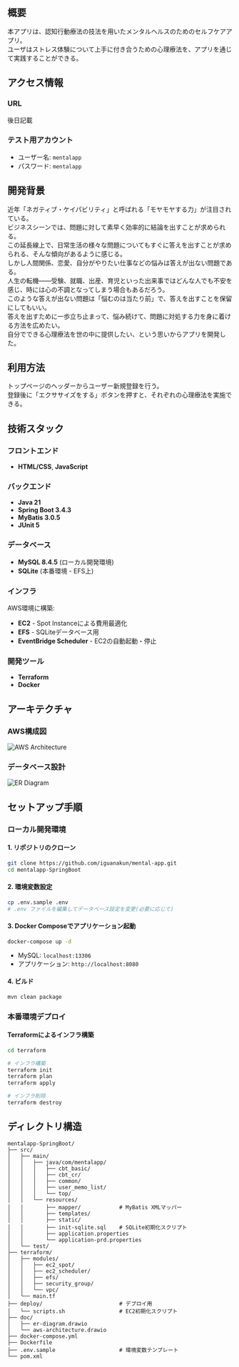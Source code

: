 ## 概要

本アプリは、認知行動療法の技法を用いたメンタルヘルスのためのセルフケアアプリ。  
ユーザはストレス体験について上手に付き合うための心理療法を、アプリを通じて実践することができる。

## アクセス情報

### URL

後日記載

### テスト用アカウント

- ユーザー名: `mentalapp`
- パスワード: `mentalapp`

## 開発背景

近年「ネガティブ・ケイパビリティ」と呼ばれる「モヤモヤする力」が注目されている。  
ビジネスシーンでは、問題に対して素早く効率的に結論を出すことが求められる。  
この延長線上で、日常生活の様々な問題についてもすぐに答えを出すことが求められる、そんな傾向があるように感じる。  
しかし人間関係、恋愛、自分がやりたい仕事などの悩みは答えが出ない問題である。  
人生の転機――受験、就職、出産、育児といった出来事ではどんな人でも不安を感じ、時には心の不調となってしまう場合もあるだろう。  
このような答えが出ない問題は「悩むのは当たり前」で、答えを出すことを保留にしてもいい。  
答えを出すために一歩立ち止まって、悩み続けて、問題に対処する力を身に着ける方法を広めたい。  
自分でできる心理療法を世の中に提供したい、という思いからアプリを開発した。

## 利用方法

トップページのヘッダーからユーザー新規登録を行う。  
登録後に「エクササイズをする」ボタンを押すと、それぞれの心理療法を実施できる。

## 技術スタック

### フロントエンド

- **HTML/CSS**, **JavaScript**

### バックエンド

- **Java 21**
- **Spring Boot 3.4.3**
- **MyBatis 3.0.5**
- **JUnit 5**

### データベース

- **MySQL 8.4.5** (ローカル開発環境)
- **SQLite** (本番環境 - EFS上)

### インフラ

AWS環境に構築:

- **EC2** - Spot Instanceによる費用最適化
- **EFS** - SQLiteデータベース用
- **EventBridge Scheduler** - EC2の自動起動・停止

### 開発ツール

- **Terraform**
- **Docker**

## アーキテクチャ

### AWS構成図

![AWS Architecture](doc/aws-architecture.drawio)

### データベース設計

![ER Diagram](doc/er-diagram.drawio)

## セットアップ手順

### ローカル開発環境

#### 1. リポジトリのクローン

```bash
git clone https://github.com/iguanakun/mental-app.git
cd mentalapp-SpringBoot
```

#### 2. 環境変数設定

```bash
cp .env.sample .env
# .env ファイルを編集してデータベース設定を変更(必要に応じて)
```

#### 3. Docker Composeでアプリケーション起動

```bash
docker-compose up -d
```

- MySQL: `localhost:13306`
- アプリケーション: `http://localhost:8080`

#### 4. ビルド

```bash
mvn clean package
```

### 本番環境デプロイ

#### Terraformによるインフラ構築

```bash
cd terraform

# インフラ構築
terraform init
terraform plan
terraform apply

# インフラ削除
terraform destroy
```

## ディレクトリ構造

```
mentalapp-SpringBoot/
├── src/
│   ├── main/
│   │   ├── java/com/mentalapp/
│   │   │   ├── cbt_basic/         
│   │   │   ├── cbt_cr/           
│   │   │   ├── common/            
│   │   │   ├── user_memo_list/    
│   │   │   └── top/               
│   │   └── resources/
│   │       ├── mapper/            # MyBatis XMLマッパー
│   │       ├── templates/         
│   │       ├── static/            
│   │       ├── init-sqlite.sql    # SQLite初期化スクリプト
│   │       ├── application.properties
│   │       └── application-prd.properties
│   └── test/                      
├── terraform/                     
│   ├── modules/
│   │   ├── ec2_spot/             
│   │   ├── ec2_scheduler/         
│   │   ├── efs/                   
│   │   ├── security_group/        
│   │   └── vpc/                   
│   └── main.tf
├── deploy/                        # デプロイ用
│   └── scripts.sh                 # EC2初期化スクリプト
├── doc/                           
│   ├── er-diagram.drawio          
│   └── aws-architecture.drawio    
├── docker-compose.yml             
├── Dockerfile                     
├── .env.sample                    # 環境変数テンプレート
└── pom.xml                        
```
